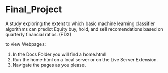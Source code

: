 # Final_Project
A study exploring the extent to which basic machine learning classifier algorithms can predict Equity buy, hold, and sell recomendations based on quarterly financial ratios. (FDX)

to view Webpages:
1) In the Docs Folder you will find a home.html
2) Run the home.html on a local server or on the Live Server Extension. 
3) Navigate the pages as you please.
